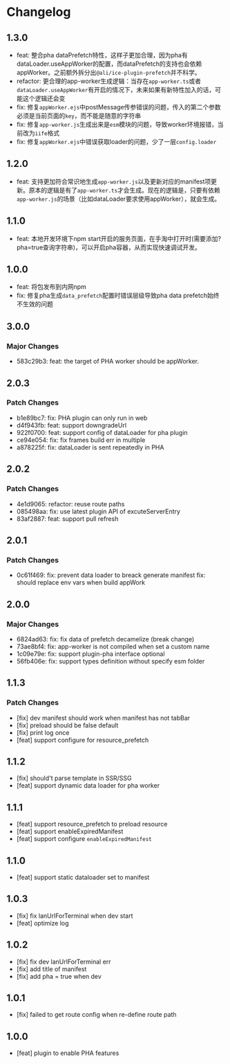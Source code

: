 # Changelog

## 1.3.0
- feat: 整合pha dataPrefetch特性，这样子更加合理，因为pha有dataLoader.useAppWorker的配置，而dataPrefetch的支持也会依赖appWorker。之前额外拆分出`@ali/ice-plugin-prefetch`并不科学。
- refactor: 更合理的app-worker生成逻辑：当存在`app-worker.ts`或者`dataLoader.useAppWorker`有开启的情况下，未来如果有新特性加入的话，可能这个逻辑还会变
- fix: 修复`appWorker.ejs`中postMessage传参错误的问题，传入的第二个参数必须是当前页面的`key`，而不能是随意的字符串
- fix: 修复`app-worker.js`生成出来是`esm`模块的问题，导致worker环境报错，当前改为`iife`格式
- fix: 修复`appWorker.ejs`中错误获取loader的问题，少了一层`config.loader`

## 1.2.0
- feat: 支持更加符合常识地生成`app-worker.js`以及更新对应的manifest项更新。原本的逻辑是有了`app-worker.ts`才会生成。现在的逻辑是，只要有依赖`app-worker.js`的场景（比如dataLoader要求使用appWorker），就会生成。

## 1.1.0
- feat: 本地开发环境下npm start开启的服务页面，在手淘中打开时(需要添加?pha=true查询字符串)，可以开启pha容器，从而实现快速调试开发。

## 1.0.0

- feat: 将包发布到内网npm
- fix: 修复pha生成`data_prefetch`配置时错误层级导致pha data prefetch始终不生效的问题

## 3.0.0

### Major Changes

- 583c29b3: feat: the target of PHA worker should be appWorker.

## 2.0.3

### Patch Changes

- b1e89bc7: fix: PHA plugin can only run in web
- d4f943fb: feat: support downgradeUrl
- 922f0700: feat: support config of dataLoader for pha plugin
- ce94e054: fix: fix frames build err in multiple
- a878225f: fix: dataLoader is sent repeatedly in PHA

## 2.0.2

### Patch Changes

- 4e1d9065: refactor: reuse route paths
- 085498aa: fix: use latest plugin API of excuteServerEntry
- 83af2887: feat: support pull refresh

## 2.0.1

### Patch Changes

- 0c61f469: fix: prevent data loader to breack generate manifest
  fix: should replace env vars when build appWork

## 2.0.0

### Major Changes

- 6824ad63: fix: fix data of prefetch decamelize (break change)
- 73ae8bf4: fix: app-worker is not compiled when set a custom name
- 1c09e79e: fix: support plugin-pha interface optional
- 56fb406e: fix: support types definition without specify esm folder

## 1.1.3

### Patch Changes

- [fix] dev manifest should work when manifest has not tabBar
- [fix] preload should be false default
- [fix] print log once
- [feat] support configure for resource_prefetch

## 1.1.2

- [fix] should't parse template in SSR/SSG
- [feat] support dynamic data loader for pha worker

## 1.1.1

- [feat] support resource_prefetch to preload resource
- [feat] support enableExpiredManifest
- [feat] support configure `enableExpiredManifest`

## 1.1.0

- [feat] support static dataloader set to manifest

## 1.0.3

- [fix] fix lanUrlForTerminal when dev start
- [feat] optimize log

## 1.0.2

- [fix] fix dev lanUrlForTerminal err
- [fix] add title of manifest
- [fix] add pha = true when dev

## 1.0.1

- [fix] failed to get route config when re-define route path

## 1.0.0

- [feat] plugin to enable PHA features
